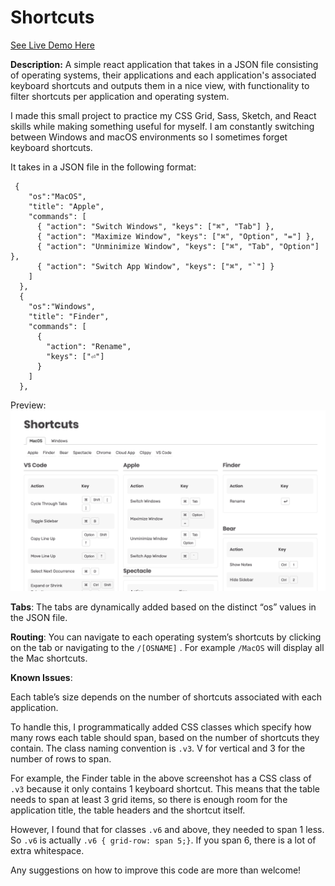 # Shortcuts

[See Live Demo Here](https://shortcuts.anjagusev.com)

**Description:** A simple react application that takes in a JSON file consisting of operating systems, their applications and each application's associated keyboard shortcuts and outputs them in a nice view, with functionality to filter shortcuts per application and operating system.

I made this small project to practice my CSS Grid, Sass, Sketch, and React skills while making something useful for myself. I am constantly switching between Windows and macOS environments so I sometimes forget keyboard shortcuts.

It takes in a JSON file in the following format:

```
 {
    "os":"MacOS",
    "title": "Apple",
    "commands": [
      { "action": "Switch Windows", "keys": ["⌘", "Tab"] },
      { "action": "Maximize Window", "keys": ["⌘", "Option", "="] },
      { "action": "Unminimize Window", "keys": ["⌘", "Tab", "Option"] },
      { "action": "Switch App Window", "keys": ["⌘", "`"] }
    ]
  },
  {
    "os":"Windows",
    "title": "Finder",
    "commands": [
      {
        "action": "Rename",
        "keys": ["⏎"]
      }
    ]
  },
```

Preview:
![](Shortcuts/C1EC83F2-9795-49A3-ADEC-928E6DAB57EC.png)

**Tabs**: The tabs are dynamically added based on the distinct “os” values in the JSON file.

**Routing**: You can navigate to each operating system’s shortcuts by clicking on the tab or navigating to the `/[OSNAME]` . For example `/MacOS` will display all the Mac shortcuts.

**Known Issues**:

Each table’s size depends on the number of shortcuts associated with each application.

To handle this, I programmatically added CSS classes which specify how many rows each table should span, based on the number of shortcuts they contain. The class naming convention is `.v3`. V for vertical and 3 for the number of rows to span.

For example, the Finder table in the above screenshot has a CSS class of `.v3` because it only contains 1 keyboard shortcut. This means that the table needs to span at least 3 grid items, so there is enough room for the application title, the table headers and the shortcut itself.

However, I found that for classes `.v6` and above, they needed to span 1 less. So `.v6` is actually `.v6 { grid-row: span 5;}`. If you span 6, there is a lot of extra whitespace.

Any suggestions on how to improve this code are more than welcome!
